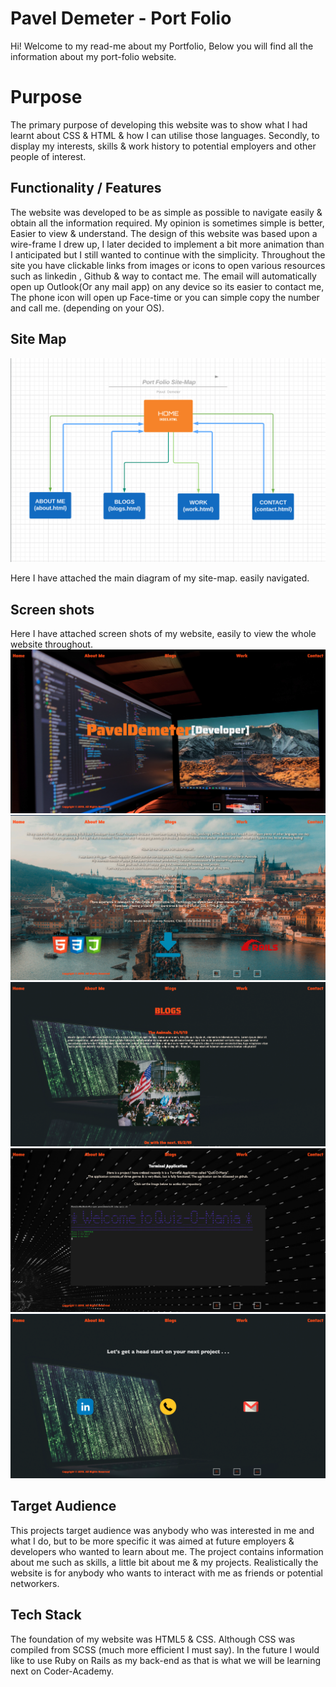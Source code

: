 ﻿# Pavel Demeter - Port Folio

Hi! Welcome to my read-me about my Portfolio, Below you will find all the information about my port-folio website.


# Purpose

The primary purpose of developing this website was to show what I had learnt about CSS & HTML & how I can utilise those languages. Secondly, to display my interests, skills & work history to potential employers and other people of interest. 

## Functionality / Features

The website was developed to be as simple as possible to navigate easily & obtain all the information required. 
My opinion is sometimes simple is better, Easier to view & understand. The design of this website was based upon a wire-frame I drew up, I later decided to implement a bit more animation than I anticipated but I still wanted to continue with the simplicity. Throughout the site you have clickable links from images or icons to open various resources such as linkedin , Github & way to contact me. The email will automatically open up Outlook(Or any mail app) on any device so its easier to contact me, The phone icon will open up Face-time or you can simple copy the number and call me. (depending on your OS).

## Site Map
![alt text](docs/site_map.png)

Here I have attached the main diagram of my site-map. easily navigated.

## Screen shots

Here I have attached screen shots of my website, easily to view the whole website throughout.
![alt text](docs/screenshots/home_page.png)
![alt text](docs/screenshots/about_page.png)
![alt text](docs/screenshots/blog_page.png)
![alt text](docs/screenshots/work_page.png)
![alt text](docs/screenshots/contact_page.png)


## Target Audience

This projects target audience was anybody who was interested in me and what I do, but to be more specific it was aimed at future employers & developers who wanted to learn about me. The project contains information about me such as skills, a little bit about me & my projects. Realistically the website is for anybody who wants to interact with me as friends or potential networkers.

## Tech Stack

The foundation of my website was HTML5 & CSS. Although CSS was compiled from SCSS (much more efficient I must say). In the future I would like to use Ruby on Rails as my back-end as that is what we will be learning next on Coder-Academy.




